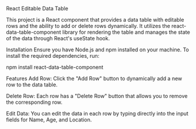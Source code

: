 React Editable Data Table

This project is a React component that provides a data table with editable rows and the ability to add or delete rows dynamically. It utilizes the react-data-table-component library for rendering the table and manages the state of the data through React's useState hook.

Installation
Ensure you have Node.js and npm installed on your machine. To install the required dependencies, run:

npm install react-data-table-component

Features
Add Row: Click the "Add Row" button to dynamically add a new row to the data table.

Delete Row: Each row has a "Delete Row" button that allows you to remove the corresponding row.

Edit Data: You can edit the data in each row by typing directly into the input fields for Name, Age, and Location.
